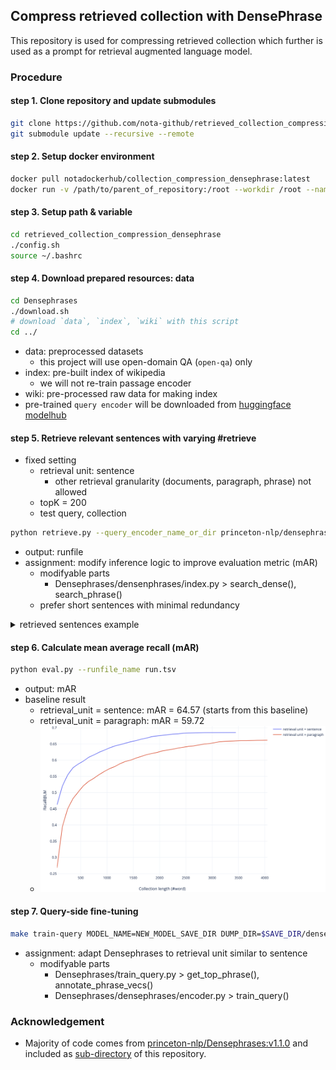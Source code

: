 ## Compress retrieved collection with DensePhrase
This repository is used for compressing retrieved collection which further is used as a prompt for retrieval augmented language model.

### Procedure
#### step 1. Clone repository and update submodules
```bash
git clone https://github.com/nota-github/retrieved_collection_compression_densephrase
git submodule update --recursive --remote
```

#### step 2. Setup docker environment
```bash
docker pull notadockerhub/collection_compression_densephrase:latest
docker run -v /path/to/parent_of_repository:/root --workdir /root --name {container_name} --shm-size=2gb -it --gpus GPU_INDICES -t notadockerhub/collection_compression_densephrase
```

#### step 3. Setup path & variable
```bash
cd retrieved_collection_compression_densephrase
./config.sh
source ~/.bashrc
```

#### step 4. Download prepared resources: data
```bash
cd Densephrases
./download.sh 
# download `data`, `index`, `wiki` with this script
cd ../
```
* data: preprocessed datasets
  * this project will use open-domain QA (`open-qa`) only
* index: pre-built index of wikipedia
  * we will not re-train passage encoder
* wiki: pre-processed raw data for making index
* pre-trained `query encoder` will be downloaded from [huggingface modelhub](https://huggingface.co/princeton-nlp/densephrases-multi-query-nq)

#### step 5. Retrieve relevant sentences with varying #retrieve 
* fixed setting
  * retrieval unit: sentence
    * other retrieval granularity (documents, paragraph, phrase) not allowed
  * topK = 200
  * test query, collection
```bash
python retrieve.py --query_encoder_name_or_dir princeton-nlp/densephrases-multi-query-multi --runfile_name run.tsv
```
* output: runfile
* assignment: modify inference logic to improve evaluation metric (mAR)
  * modifyable parts
    * Densephrases/densenphrases/index.py > search_dense(), search_phrase()
  * prefer short sentences with minimal redundancy
<details>
  <summary>retrieved sentences example</summary>
  - Query: Where are mucosal associated lymphoid tissues present in the human body and why?
	(인체에서 점막 관련 림프 조직은 어디에 존재하며 그 이유는 무엇입니까?)

  - Answers: [oral passage, salivary glands, gastrointestinal tract, breast, skin, thyroid, lung, nasopharyngeal tract, eye]

  - Retrieved "sentences" by DensePhrase: ['In the gastrointestinal tract, the term "mucosa" or "mucous membrane" refers to the combination of epithelium, lamina propria, and (where it occurs) muscularis mucosae.', 'Another type of relatively undifferentiated connective tissue is mucous connective tissue, found inside the umbilical cord.', 'Lymph nodes or "glands" or "nodes" or "lymphoid tissue" are nodular bodies located throughout the body but clustering in certain areas such as the armpit, back of the neck and the groin.', 'The mucosa-associated lymphoid tissue (MALT), also called mucosa-associated lymphatic tissue, is a diffuse system of small concentrations of lymphoid tissue found in various submucosal membrane sites of the body, such as the gastrointestinal tract, oral passage, nasopharyngeal tract, thyroid, breast, lung, salivary glands, eye, and skin.' ...]
</details>

#### step 6. Calculate mean average recall (mAR)
```bash
python eval.py --runfile_name run.tsv
```
* output: mAR
* baseline result
  * retrieval_unit = sentence: mAR = 64.57 (starts from this baseline)
  * retrieval_unit = paragraph: mAR = 59.72
  * ![Recall@LM_vs_collectionLen](images/Recall@LM_vs_collectionLen.png)

#### step 7. Query-side fine-tuning
```bash
make train-query MODEL_NAME=NEW_MODEL_SAVE_DIR DUMP_DIR=$SAVE_DIR/densephrases-multi_wiki-20181220/dump/ LOAD_DIR_OR_PRETRAINED_HF_NAME=princeton-nlp/densephrases-multi-query-nq
```
* assignment: adapt Densephrases to retrieval unit similar to sentence
  * modifyable parts
    * Densephrases/train_query.py > get_top_phrase(), annotate_phrase_vecs()
    * Densephrases/densephrases/encoder.py > train_query()

### Acknowledgement
* Majority of code comes from [princeton-nlp/Densephrases:v1.1.0](https://github.com/princeton-nlp/DensePhrases/tree/v1.1.0) and included as [sub-directory](Densephrases) of this repository.